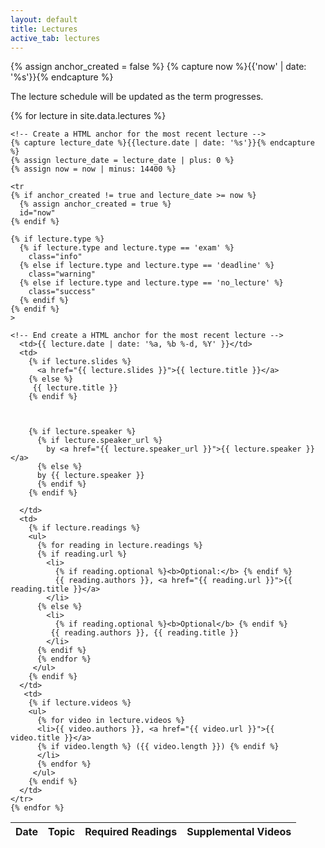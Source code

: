 ```yaml
---
layout: default
title: Lectures
active_tab: lectures
---
```


<!-- Create a HTML anchor for the most recent lecture -->
{% assign anchor_created = false %}
{% capture now %}{{'now' | date: '%s'}}{% endcapture %}
<!-- End create a HTML anchor for the most recent lecture -->

The lecture schedule will be updated as the term progresses. 

<table class="table table-striped">
  <thead>
    <tr>
      <th>Date</th> 
      <th>Topic</th>
      <th>Required Readings</th>
      <th>Supplemental Videos</th>
    </tr>
  </thead>
  <tbody>
    {% for lecture in site.data.lectures %}

    <!-- Create a HTML anchor for the most recent lecture -->
    {% capture lecture_date %}{{lecture.date | date: '%s'}}{% endcapture %}
    {% assign lecture_date = lecture_date | plus: 0 %}
    {% assign now = now | minus: 14400 %}

    <tr
    {% if anchor_created != true and lecture_date >= now %}
      {% assign anchor_created = true %}
      id="now" 
    {% endif %}
    
    {% if lecture.type %}
      {% if lecture.type and lecture.type == 'exam' %}
        class="info" 
      {% else if lecture.type and lecture.type == 'deadline' %}
        class="warning"
      {% else if lecture.type and lecture.type == 'no_lecture' %}
        class="success"
      {% endif %}
    {% endif %}
    >

    <!-- End create a HTML anchor for the most recent lecture -->
      <td>{{ lecture.date | date: '%a, %b %-d, %Y' }}</td>
      <td>
        {% if lecture.slides %}
          <a href="{{ lecture.slides }}">{{ lecture.title }}</a>
        {% else %}
         {{ lecture.title }} 
        {% endif %}



	    {% if lecture.speaker %}
          {% if lecture.speaker_url %}
            by <a href="{{ lecture.speaker_url }}">{{ lecture.speaker }}</a> 
          {% else %} 
          by {{ lecture.speaker }}
          {% endif %}
	    {% endif %}

      </td>
      <td>
        {% if lecture.readings %} 
        <ul>
          {% for reading in lecture.readings %}
          {% if reading.url %}
            <li> 
              {% if reading.optional %}<b>Optional:</b> {% endif %}
              {{ reading.authors }}, <a href="{{ reading.url }}">{{ reading.title }}</a> 
            </li>
          {% else %}
            <li>
              {% if reading.optional %}<b>Optional</b> {% endif %}
             {{ reading.authors }}, {{ reading.title }} 
            </li>
          {% endif %}
          {% endfor %}
         </ul>
        {% endif %}
      </td>
       <td>
        {% if lecture.videos %} 
        <ul>
          {% for video in lecture.videos %}
          <li>{{ video.authors }}, <a href="{{ video.url }}">{{ video.title }}</a> 
          {% if video.length %} ({{ video.length }}) {% endif %}
          </li>
          {% endfor %}
         </ul>
        {% endif %}
      </td>
    </tr>
    {% endfor %}
    
  </tbody>
</table>

